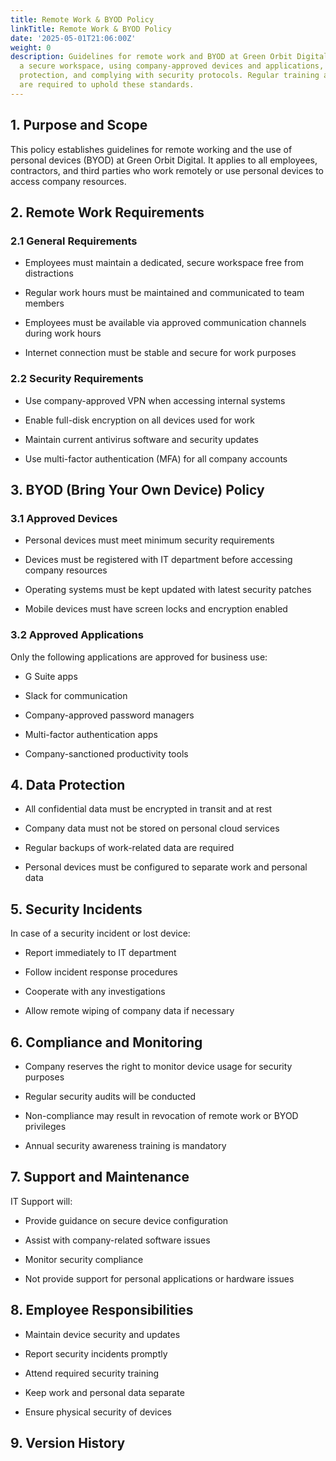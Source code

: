 ```yaml
---
title: Remote Work & BYOD Policy
linkTitle: Remote Work & BYOD Policy
date: '2025-05-01T21:06:00Z'
weight: 0
description: Guidelines for remote work and BYOD at Green Orbit Digital include maintaining
  a secure workspace, using company-approved devices and applications, ensuring data
  protection, and complying with security protocols. Regular training and monitoring
  are required to uphold these standards.
---
```



<!-- Unsupported block type: table_of_contents -->

## 1. Purpose and Scope

This policy establishes guidelines for remote working and the use of personal devices (BYOD) at Green Orbit Digital. It applies to all employees, contractors, and third parties who work remotely or use personal devices to access company resources.

## 2. Remote Work Requirements

### 2.1 General Requirements

- Employees must maintain a dedicated, secure workspace free from distractions

- Regular work hours must be maintained and communicated to team members

- Employees must be available via approved communication channels during work hours

- Internet connection must be stable and secure for work purposes

### 2.2 Security Requirements

- Use company-approved VPN when accessing internal systems

- Enable full-disk encryption on all devices used for work

- Maintain current antivirus software and security updates

- Use multi-factor authentication (MFA) for all company accounts

## 3. BYOD (Bring Your Own Device) Policy

### 3.1 Approved Devices

- Personal devices must meet minimum security requirements

- Devices must be registered with IT department before accessing company resources

- Operating systems must be kept updated with latest security patches

- Mobile devices must have screen locks and encryption enabled

### 3.2 Approved Applications

Only the following applications are approved for business use:

- G Suite apps

- Slack for communication

- Company-approved password managers

- Multi-factor authentication apps

- Company-sanctioned productivity tools

## 4. Data Protection

- All confidential data must be encrypted in transit and at rest

- Company data must not be stored on personal cloud services

- Regular backups of work-related data are required

- Personal devices must be configured to separate work and personal data

## 5. Security Incidents

In case of a security incident or lost device:

- Report immediately to IT department

- Follow incident response procedures

- Cooperate with any investigations

- Allow remote wiping of company data if necessary

## 6. Compliance and Monitoring

- Company reserves the right to monitor device usage for security purposes

- Regular security audits will be conducted

- Non-compliance may result in revocation of remote work or BYOD privileges

- Annual security awareness training is mandatory

## 7. Support and Maintenance

IT Support will:

- Provide guidance on secure device configuration

- Assist with company-related software issues

- Monitor security compliance

- Not provide support for personal applications or hardware issues

## 8. Employee Responsibilities

- Maintain device security and updates

- Report security incidents promptly

- Attend required security training

- Keep work and personal data separate

- Ensure physical security of devices

## 9. Version History

<!-- Unsupported block type: table -->